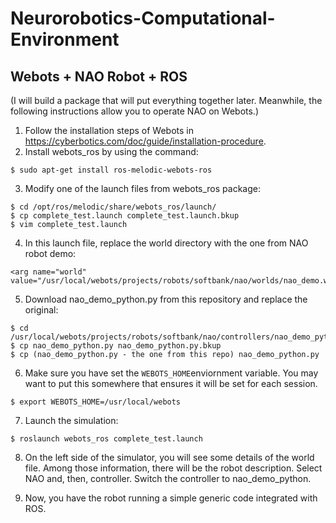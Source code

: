 # Neurorobotics-Computational-Environment

## Webots + NAO Robot + ROS

(I will build a package that will put everything together later. Meanwhile, the following instructions allow you to operate NAO on Webots.)

1. Follow the installation steps of Webots in https://cyberbotics.com/doc/guide/installation-procedure.
2. Install webots_ros by using the command:

```
$ sudo apt-get install ros-melodic-webots-ros
```

3. Modify one of the launch files from webots_ros package:

```
$ cd /opt/ros/melodic/share/webots_ros/launch/
$ cp complete_test.launch complete_test.launch.bkup
$ vim complete_test.launch
```

4. In this launch file, replace the world directory with the one from NAO robot demo:

```
<arg name="world" value="/usr/local/webots/projects/robots/softbank/nao/worlds/nao_demo.wbt"/>
```

5. Download nao_demo_python.py from this repository and replace the original:

```
$ cd /usr/local/webots/projects/robots/softbank/nao/controllers/nao_demo_python/
$ cp nao_demo_python.py nao_demo_python.py.bkup
$ cp (nao_demo_python.py - the one from this repo) nao_demo_python.py
```

6. Make sure you have set the `WEBOTS_HOME`enviornment variable. You may want to put this somewhere that ensures it will be set for each session.

```
$ export WEBOTS_HOME=/usr/local/webots
```

7. Launch the simulation:

```
$ roslaunch webots_ros complete_test.launch
```

8. On the left side of the simulator, you will see some details of the world file. Among those information, there will be the robot description. Select NAO and, then, controller. Switch the controller to nao_demo_python.

9. Now, you have the robot running a simple generic code integrated with ROS. 


